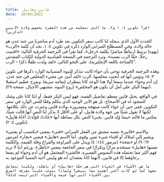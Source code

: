```yaml
---
title:  قايين وهابيل
date:  10/04/2022
---
```


`اقرأ تكوين ٤: ١ و٢. ما الذي نتعلمه من هذه الفقرة بخصوص ولادة الابنين الذكرين؟`

الحدث الأول الذي سجله لنا كاتب سفر التكوين بعد طرد آدم مباشرةً من جنة عدن هو حالة ولادة. وفي المصطلح العبراني الوارد ذكره في تكوين ٤: ١، نجد أن كلمة «الرب» (يهوه) ترتبط ارتباطًا مباشرًا بكلمة «رجل»، كما نقرأ في الترجمة الحرفية التالية: «اقتنيت رجلًا، حقًا الرب نفسه». وترد الترجمة في النسخة القياسية الدولية للكتاب المقدس (المتاحة باللغة الإنجليزية)، على النحو التالي: «لقد ولدت طفلًا ذكرًا – الرب”.

وهذه الترجمة الحرفية توحي بأن حواء كانت تتذكر النبوة المسيانية الوارد ذكرها في تكوين ٣: ١٥ وتؤمن أنها قد أنجبت مخلصها، الرب «لقد أُنبئ عن مجيء المخلص في جنة عدن. إن آدم وحواء عندما سمعا أولا هذا الوعد كانا ينتظران إتمامه سريعا. وبفرح عظيم استقبلا ابنهما البكر على أمل أن يكون هو المخلص» (روح النبوة، مشتهى الأجيال، صفحة ٢٩).

في الواقع، يحتل قايين معظم تفاصيل القصة. فهو ليس البكر فقط، أو ابنًا كانا على وشك السجود له في الأصحاح، بل هو الابن الوحيد الذي يتكلم وفقًا للنص الوارد في سفر التكوين. ففي حين أن حواء كانت مبتهجة ومسرورة بولادة قايين وعبرت عن ذلك بكلامها، لكنها لا تقول شيئًا من جهة ولادة هابيل، أو على الأقل لا يذكر لنا النص أنها قالت شيئًا، بعكس ما قالته حينما وُلِد قايين. يخبرنا النص بكل بساطة أنها «عَادَتْ فَوَلَدَتْ أَخَاهُ هَابِيلَ» (تكوين ٤: ٢).

والاسم «قايين» نفسه مشتق من الفعل العبراني «قنى» بمعنى «يكتسب أو يقتني» ويشير إلى امتلاك أو اقتناء شيء ثمين وقوي. أما الاسم «هابيل» فيعني «بخار» (مزمور ٦٢: ٩) أو «نفخة» (مزمور ١٤٤: ٤) ويدل على المراوغة والفراغ وقلة القيمة، والكلمة نفسها «هابيل» تستخدم مرارًا وتكرارًا في سفر الجامعة بمعنى «باطل». ورغم أننا لا نريد فهم أكثر مما تحتمله هذه النصوص القصيرة، فالشيء المحتمل هو أن آدم وحواء لم يضعا رجاؤهما إلا في قايين، لأنهما كانا يعتقدان أنه هو وليس أخيه المسيا الموعود به.

`ما هي الأشياء في الحياة التي هي حقًا «هابيل» أو باطلة، ولكننا نتعامل معها كما لو كانت أكثر أهمية مما ينبغي؟ ولماذا يتوجب علينا معرفة الفرق بين الأشياء التي لها قيمة والأشياء التي ليست كذلك؟`